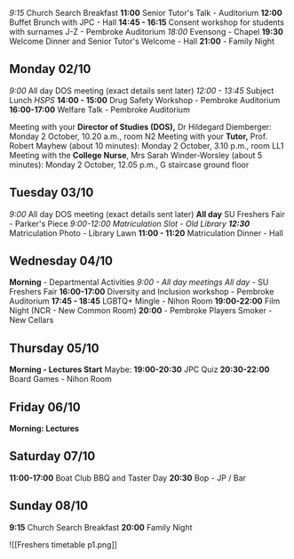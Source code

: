 
*9:15* Church Search Breakfast
**11:00** Senior Tutor's Talk - Auditorium
**12:00** Buffet Brunch with JPC - Hall
**14:45 - 16:15** Consent workshop for students with surnames J-Z - Pembroke Auditorium
*18:00* Evensong - Chapel
**19:30** Welcome Dinner and Senior Tutor's Welcome - Hall
**21:00** - Family Night

## Monday 02/10
*9:00* All day DOS meeting (exact details sent later)
*12:00 - 13:45* Subject Lunch *HSPS*
**14:00 - 15:00** Drug Safety Workshop - Pembroke Auditorium
**16:00-17:00** Welfare Talk - Pembroke Auditorium

Meeting with your **Director of Studies (DOS),** Dr Hildegard Diemberger: 
Monday 2 October, 10.20 a.m., room N2
Meeting with your **Tutor,** Prof. Robert Mayhew (about 10 minutes):
Monday 2 October, 3.10 p.m., room LL1
Meeting with the **College Nurse**, Mrs Sarah Winder-Worsley (about 5 minutes):
Monday 2 October, 12.05 p.m., G staircase ground floor

## Tuesday 03/10
*9:00* All day DOS meeting (exact details sent later)
**All day** SU Freshers Fair - Parker's Piece
*9:00-12:00 Matriculation Slot - Old Library
**12:30*** Matriculation Photo - Library Lawn
**11:00 - 11:20** Matriculation Dinner - Hall
## Wednesday 04/10
**Morning** - Departmental Activities
*9:00 - All day meetings
All day* - SU Freshers Fair
**16:00-17:00** Diversity and Inclusion workshop - Pembroke Auditorium
**17:45 - 18:45** LGBTQ+ Mingle - Nihon Room
**19:00-22:00** Film Night (NCR - New Common Room)
**20:00** - Pembroke Players Smoker - New Cellars

## Thursday 05/10
**Morning - Lectures Start**
Maybe:
**19:00-20:30** JPC Quiz
**20:30-22:00** Board Games - Nihon Room

## Friday 06/10
**Morning: Lectures**

## Saturday 07/10
**11:00-17:00** Boat Club BBQ and Taster Day
**20:30** Bop - JP / Bar

## Sunday 08/10
**9:15** Church Search Breakfast
**20:00** Family Night

![[Freshers timetable p1.png]]